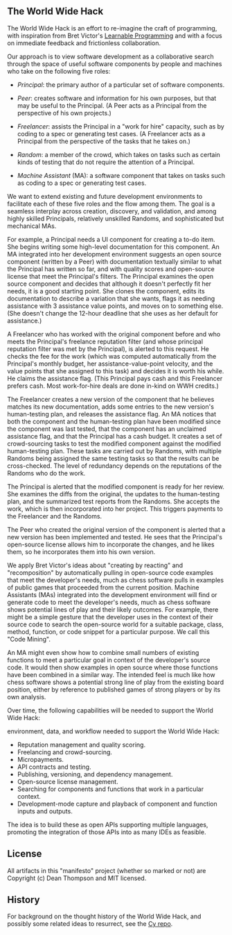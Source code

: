 The World Wide Hack
-------------------

The World Wide Hack is an effort to re-imagine the craft of programming, with
inspiration from Bret Victor's [Learnable Programming](http://worrydream.com/LearnableProgramming/) and
with a focus on immediate feedback and frictionless collaboration.

Our approach is to view software development as a collaborative search through the space of useful
software components by people and machines who take on the following five roles:

- *Principal*: the primary author of a particular set of software components.

- *Peer*: creates software and information for his own purposes, but that may be useful to the
   Principal. (A Peer acts as a Principal from the perspective of his own projects.)

- *Freelancer*: assists the Principal in a "work for hire" capacity, such as by coding to a spec or
   generating test cases. (A Freelancer acts as a Principal from the perspective of the tasks that
   he takes on.)

- *Random*: a member of the crowd, which takes on tasks such as certain kinds of testing that do not
   require the attention of a Principal.

- *Machine Assistant* (MA): a software component that takes on tasks such as coding to a spec or
   generating test cases.

We want to extend existing and future development environments to facilitate each of these five
roles and the flow among them. The goal is a seamless interplay across creation, discovery, and
validation, and among highly skilled Principals, relatively unskilled Randoms, and sophisticated but
mechanical MAs.

For example, a Principal needs a UI component for creating a to-do item. She begins writing some
high-level documentation for this component. An MA integrated into her development environment
suggests an open source component (written by a Peer) with documentation textually similar to what
the Principal has written so far, and with quality scores and open-source license that meet the
Principal's filters. The Principal examines the open source component and decides that although it
doesn't perfectly fit her needs, it is a good starting point. She clones the component, edits its
documentation to describe a variation that she wants, flags it as needing assistance with 3
assistance value points, and moves on to something else. (She doesn't change the 12-hour deadline
that she uses as her default for assistance.)

A Freelancer who has worked with the original component before and who meets the Principal's
freelance reputation filter (and whose principal reputation filter was met by the Principal), is
alerted to this request. He checks the fee for the work (which was computed automatically from the
Principal's monthly budget, her assistance-value-point velocity, and the value points that she
assigned to this task) and decides it is worth his while. He claims the assistance flag. (This
Principal pays cash and this Freelancer prefers cash. Most work-for-hire deals are done in-kind on
WWH credits.)

The Freelancer creates a new version of the component that he believes matches its new
documentation, adds some entries to the new version's human-testing plan, and releases the
assistance flag. An MA notices that both the component and the human-testing plan have been
modified since the component was last tested, that the component has an unclaimed assistance flag,
and that the Principal has a cash budget. It creates a set of crowd-sourcing tasks to test the
modified component against the modified human-testing plan. These tasks are carried out by Randoms,
with multiple Randoms being assigned the same testing tasks so that the results can be
cross-checked. The level of redundancy depends on the reputations of the Randoms who do the work.

The Principal is alerted that the modified component is ready for her review. She examines the
diffs from the original, the updates to the human-testing plan, and the summarized test reports from
the Randoms. She accepts the work, which is then incorporated into her project. This triggers
payments to the Freelancer and the Randoms.

The Peer who created the original version of the component is alerted that a new version has been
implemented and tested. He sees that the Principal's open-source license allows him to incorporate
the changes, and he likes them, so he incorporates them into his own version.

We apply Bret Victor's ideas about "creating by reacting" and "recomposition" by automatically
pulling in open-source code examples that meet the developer's needs, much as chess software pulls
in examples of public games that proceeded from the current position. Machine Assistants (MAs)
integrated into the development environment will find or generate code to meet the developer's
needs, much as chess software shows potential lines of play and their likely outcomes. For example,
there might be a simple gesture that the developer uses in the context of their source code to
search the open-source world for a suitable package, class, method, function, or code snippet for a
particular purpose. We call this "Code Mining".

An MA might even show how to combine small numbers of existing functions to meet a particular goal
in context of the developer's source code. It would then show examples in open source where those
functions have been combined in a similar way. The intended feel is much like how chess software
shows a potential strong line of play from the existing board position, either by reference to
published games of strong players or by its own analysis.

Over time, the following capabilities will be needed to support the World Wide Hack:

environment, data, and workflow needed to support the World Wide Hack:

- Reputation management and quality scoring.
- Freelancing and crowd-sourcing.
- Micropayments.
- API contracts and testing.
- Publishing, versioning, and dependency management.
- Open-source license management.
- Searching for components and functions that work in a particular context.
- Development-mode capture and playback of component and function inputs and outputs.

The idea is to build these as open APIs supporting multiple languages, promoting the integration of those APIs into as many IDEs as feasible.

License
-------

All artifacts in this "manifesto" project (whether so marked or not) are Copyright (c) Dean Thompson and
MIT licensed.


History
-------
For background on the thought history of the World Wide Hack, and possibly some related ideas to
resurrect, see the [Cy repo](https://github.com/Cy-Hub/Cy).
